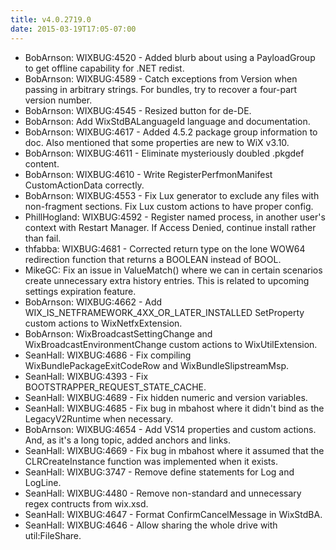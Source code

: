 ```yaml
---
title: v4.0.2719.0
date: 2015-03-19T17:05-07:00
---
```

* BobArnson: WIXBUG:4520 - Added blurb about using a PayloadGroup to get offline capability for .NET redist.
* BobArnson: WIXBUG:4589 - Catch exceptions from Version when passing in arbitrary strings. For bundles, try to recover a four-part version number.
* BobArnson: WIXBUG:4545 - Resized button for de-DE.
* BobArnson: Add WixStdBALanguageId language and documentation.
* BobArnson: WIXBUG:4617 - Added 4.5.2 package group information to doc. Also mentioned that some properties are new to WiX v3.10.
* BobArnson: WIXBUG:4611 - Eliminate mysteriously doubled .pkgdef content.
* BobArnson: WIXBUG:4610 - Write RegisterPerfmonManifest CustomActionData correctly.
* BobArnson: WIXBUG:4553 - Fix Lux generator to exclude any files with non-fragment sections. Fix Lux custom actions to have proper config.
* PhillHogland: WIXBUG:4592 - Register named process, in another user's context with Restart Manager.  If Access Denied, continue install rather than fail.
* thfabba: WIXBUG:4681 - Corrected return type on the lone WOW64 redirection function that returns a BOOLEAN instead of BOOL.
* MikeGC: Fix an issue in ValueMatch() where we can in certain scenarios create unnecessary extra history entries. This is related to upcoming settings expiration feature.
* BobArnson: WIXBUG:4662 - Add WIX_IS_NETFRAMEWORK_4XX_OR_LATER_INSTALLED SetProperty custom actions to WixNetfxExtension.
* BobArnson: WixBroadcastSettingChange and WixBroadcastEnvironmentChange custom actions to WixUtilExtension.
* SeanHall: WIXBUG:4686 - Fix compiling WixBundlePackageExitCodeRow and WixBundleSlipstreamMsp.
* SeanHall: WIXBUG:4393 - Fix BOOTSTRAPPER_REQUEST_STATE_CACHE.
* SeanHall: WIXBUG:4689 - Fix hidden numeric and version variables.
* SeanHall: WIXBUG:4685 - Fix bug in mbahost where it didn't bind as the LegacyV2Runtime when necessary.
* BobArnson: WIXBUG:4654 - Add VS14 properties and custom actions. And, as it's a long topic, added anchors and links.
* SeanHall: WIXBUG:4669 - Fix bug in mbahost where it assumed that the CLRCreateInstance function was implemented when it exists.
* SeanHall: WIXBUG:3747 - Remove define statements for Log and LogLine.
* SeanHall: WIXBUG:4480 - Remove non-standard and unnecessary regex contructs from wix.xsd.
* SeanHall: WIXBUG:4647 - Format ConfirmCancelMessage in WixStdBA.
* SeanHall: WIXBUG:4646 - Allow sharing the whole drive with util:FileShare.